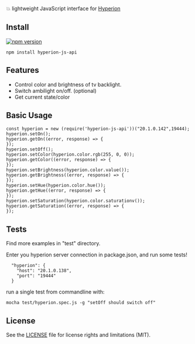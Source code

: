 :collision: lightweight JavaScript interface for [Hyperion](https://github.com/hyperion-project/hyperion)

## Install

[![npm version](https://badge.fury.io/js/hyperion-js-api.svg)](https://badge.fury.io/js/hyperion-js-api)

```
npm install hyperion-js-api
```

## Features

- Control color and brightness of tv backlight.
- Switch ambilight on/off. (optional)
- Get current state/color

## Basic Usage

```
const hyperion = new (require('hyperion-js-api'))("20.1.0.142",19444);
hyperion.setOn();
hyperion.getOn((error, response) => {
});
hyperion.setOff();
hyperion.setColor(hyperion.color.rgb(255, 0, 0));
hyperion.getColor((error, response) => {
});
hyperion.setBrightness(hyperion.color.value());
hyperion.getBrightness((error, response) => {
});
hyperion.setHue(hyperion.color.hue());
hyperion.getHue((error, response) => {
});
hyperion.setSaturation(hyperion.color.saturationv());
hyperion.getSaturation((error, response) => {
});
```
## Tests
Find more examples in "test" directory.

Enter you hyperion server connection in package.json, and run some tests!
```
  "hyperion": {
    "host": "20.1.0.138",
    "port": "19444"
  }
```

run a single test from commandline with:
```
mocha test/hyperion.spec.js -g "setOff should switch off"
```

## License
See the [LICENSE](LICENSE.md) file for license rights and limitations (MIT).
